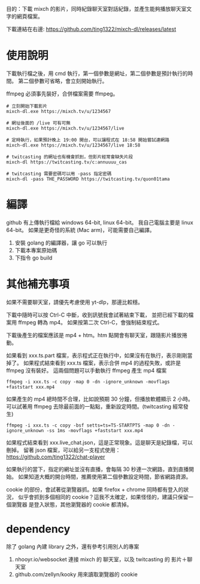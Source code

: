 目的：下載 mixch 的影片，同時紀錄聊天室對話紀錄，並產生能夠播放聊天室文字的網頁檔案。

下載連結在右邊: https://github.com/ting1322/mixch-dl/releases/latest

# 使用說明

下載執行檔之後，用 cmd 執行，第一個參數是網址，第二個參數是預計執行的時間。
第二個參數可省略，會立刻開始執行。

ffmpeg 必須事先裝好，合併檔案需要 ffmpeg。

```
# 立刻開始下載影片
mixch-dl.exe https://mixch.tv/u/1234567

# 網址後面的 /live 可有可無
mixch-dl.exe https://mixch.tv/u/1234567/live

# 定時執行，如果預計晚上 19:00 開台，可以讓程式在 18:58 開始嘗試連網路
mixch-dl.exe https://mixch.tv/u/1234567/live 18:58

# twitcasting 的網址也有機會抓到，但影片經常會缺失片段
mixch-dl https://twitcasting.tv/c:annuuuu_cas

# twitcasting 需要密碼可以用 -pass 指定密碼
mixch-dl -pass THE_PASSWORD https://twitcasting.tv/quon01tama
```

# 編譯

github 有上傳執行檔給 windows 64-bit, linux 64-bit。
我自己電腦主要是 linux 64-bit。
如果是更奇怪的系統 (Mac arm)，可能需要自己編譯。

1. 安裝 golang 的編譯器，讓 go 可以執行
2. 下載本專案原始碼
3. 下指令 go build

# 其他補充事項

如果不需要聊天室，請優先考慮使用 yt-dlp，那邊比較穩。

下載中隨時可以按 Ctrl-C 中斷，收到訊號我會試著結束下載，
並把已經下載的檔案用 ffmpeg 轉為 mp4。
如果按第二次 Ctrl-C，會強制結束程式。

下載後產生的檔案應該是 mp4 + htm。htm 點開會有聊天室，跟隨影片播放捲動。

如果看到 xxx.ts.part 檔案，表示程式正在執行中，如果沒有在執行，表示剛剛當掉了。
如果程式結束看到 xxx.ts 檔案，表示合併 mp4 的過程失敗，或許是 ffmpeg 沒有裝好。
這兩個問題可以手動執行 ffmpeg 產生 mp4 檔案

```
ffmpeg -i xxx.ts -c copy -map 0 -dn -ignore_unknown -movflags +faststart xxx.mp4
```

如果產生的 mp4 總時間不合理，比如說預期 30 分鐘，但播放軟體顯示 2 小時。
可以試著用 ffmpeg 去除最前面的一點點，重新設定時間。(twitcasting 經常發生)

```
ffmpeg -i xxx.ts -c copy -bsf setts=ts=TS-STARTPTS -map 0 -dn -ignore_unknown -ss 1ms -movflags +faststart xxx.mp4
```

如果程式結束看到 xxx.live_chat.json，這是正常現象。這是聊天是紀錄檔，可以刪掉。
留著 json 檔案，可以給另一支程式使用：https://github.com/ting1322/chat-player

如果執行的當下，指定的網址並沒有直播，會每隔 30 秒連一次網路，直到直播開始。
如果知道大概的開台時間，推薦使用第二個參數設定時間，節省網路資源。

cookie 的部份，會試著從瀏覽器抓。如果 firefox + chrome 同時都有登入的狀況，
似乎會抓到多個相同的 cookie？這我不太確定，如果怪怪的，建議只保留一個瀏覽器
是登入狀態，其他瀏覽器的 cookie 都清掉。

# dependency

除了 golang 內建 library 之外，還有參考引用別人的專案

1. nhooyr.io/websocket 連接 mixch 的 聊天室，以及 twitcasting 的 影片＋聊天室
2. github.com/zellyn/kooky 用來讀取瀏覽器的 cookie
